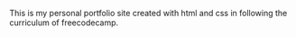 This is my personal portfolio site created with html and css in following the curriculum of freecodecamp.
